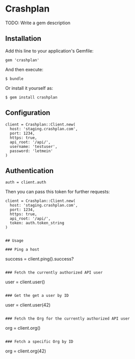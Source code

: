 # Crashplan

TODO: Write a gem description

## Installation

Add this line to your application's Gemfile:

    gem 'crashplan'

And then execute:

    $ bundle

Or install it yourself as:

    $ gem install crashplan

## Configuration

```
client = Crashplan::Client.new(
  host: 'staging.crashplan.com',
  port: 1234,
  https: true,
  api_root: '/api/',
  username: 'testuser',
  password: 'letmein'
)
```

## Authentication

```
auth = client.auth
```

Then you can pass this token for further requests:

```
client = Crashplan::Client.new(
  host: 'staging.crashplan.com',
  port: 1234,
  https: true,
  api_root: '/api/',
  token: auth.token_string
)


## Usage

### Ping a host

```
success = client.ping().success?
```

### Fetch the currently authorized API user

```
user = client.user()
```

### Get the get a user by ID

```
user = client.user(42)
```

### Fetch the Org for the currently authorized API user

```
org = client.org()
```

### Fetch a specific Org by ID

```
org = client.org(42)
```
